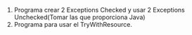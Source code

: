 1. Programa crear 2 Exceptions Checked y usar 2 Exceptions Unchecked(Tomar las que proporciona Java)
2. Programa para usar el TryWithResource.